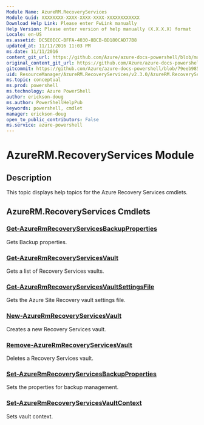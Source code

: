 ```yaml
---
Module Name: AzureRM.RecoveryServices
Module Guid: XXXXXXXX-XXXX-XXXX-XXXX-XXXXXXXXXXXX
Download Help Link: Please enter FwLink manually
Help Version: Please enter version of help manually (X.X.X.X) format
Locale: en-US
ms.assetid: DC5E0ECC-BFFA-4030-8BCB-BD180CAD77B8
updated_at: 11/11/2016 11:03 PM
ms.date: 11/11/2016
content_git_url: https://github.com/Azure/azure-docs-powershell/blob/master/azureps-cmdlets-docs/ResourceManager/AzureRM.RecoveryServices/v2.3.0/AzureRM.RecoveryServices.md
original_content_git_url: https://github.com/Azure/azure-docs-powershell/blob/master/azureps-cmdlets-docs/ResourceManager/AzureRM.RecoveryServices/v2.3.0/AzureRM.RecoveryServices.md
gitcommit: https://github.com/Azure/azure-docs-powershell/blob/79eeb985ea480979357fb4695832a0c3d29a48bf/azureps-cmdlets-docs/ResourceManager/AzureRM.RecoveryServices/v2.3.0/AzureRM.RecoveryServices.md
uid: ResourceManager/AzureRM.RecoveryServices/v2.3.0/AzureRM.RecoveryServices.md
ms.topic: conceptual
ms.prod: powershell
ms.technology: Azure PowerShell
author: erickson-doug
ms.author: PowerShellHelpPub
keywords: powershell, cmdlet
manager: erickson-doug
open_to_public_contributors: False
ms.service: azure-powershell
---
```


# AzureRM.RecoveryServices Module
## Description
This topic displays help topics for the Azure Recovery Services cmdlets.

## AzureRM.RecoveryServices Cmdlets
### [Get-AzureRmRecoveryServicesBackupProperties](Get-AzureRmRecoveryServicesBackupProperties.md)
Gets Backup properties.

### [Get-AzureRmRecoveryServicesVault](Get-AzureRmRecoveryServicesVault.md)
Gets a list of Recovery Services vaults.

### [Get-AzureRmRecoveryServicesVaultSettingsFile](Get-AzureRmRecoveryServicesVaultSettingsFile.md)
Gets the Azure Site Recovery vault settings file.

### [New-AzureRmRecoveryServicesVault](New-AzureRmRecoveryServicesVault.md)
Creates a new Recovery Services vault.

### [Remove-AzureRmRecoveryServicesVault](Remove-AzureRmRecoveryServicesVault.md)
Deletes a Recovery Services vault.

### [Set-AzureRmRecoveryServicesBackupProperties](Set-AzureRmRecoveryServicesBackupProperties.md)
Sets the properties for backup management.

### [Set-AzureRmRecoveryServicesVaultContext](Set-AzureRmRecoveryServicesVaultContext.md)
Sets vault context.


